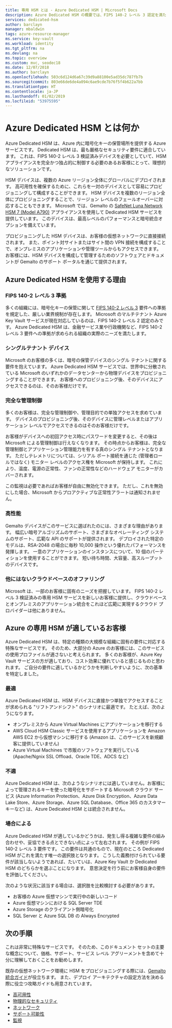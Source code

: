 ```yaml
---
title: 専用 HSM とは - Azure Dedicated HSM | Microsoft Docs
description: Azure Dedicated HSM の概要では、FIPS 140-2 レベル 3 認定を満たす Azure 内でのキーの保管機能について説明します
services: dedicated-hsm
author: barclayn
manager: mbaldwin
tags: azure-resource-manager
ms.service: key-vault
ms.workload: identity
ms.tgt_pltfrm: na
ms.devlang: na
ms.topic: overview
ms.custom: mvc, seodec18
ms.date: 12/07/2018
ms.author: barclayn
ms.openlocfilehash: 503c6d124d6a67c39d9a88100e5ad35dc787fb7b
ms.sourcegitcommit: 803e66de6de4a094c6ae9cde7b76f5f4b622a7bb
ms.translationtype: HT
ms.contentlocale: ja-JP
ms.lasthandoff: 01/02/2019
ms.locfileid: "53975595"
---
```

# <a name="what-is-azure-dedicated-hsm"></a>Azure Dedicated HSM とは何か

Azure Dedicated HSM は、Azure 内に暗号化キーの保管場所を提供する Azure サービスです。 Dedicated HSM は、最も厳格なセキュリティ要件に適合しています。 これは、FIPS 140-2 レベル 3 検証済みデバイスを必要としていて、HSM アプライアンスを完全かつ独占的に制御する必要のあるお客様にとって、理想的なソリューションです。 

 HSM デバイスは、複数の Azure リージョン全体にグローバルにデプロイされます。 高可用性を確保するために、これらを一対のデバイスとして容易にプロビジョニングして構成することができます。 HSM デバイスを複数のリージョン全体にプロビジョニングすることで、リージョン レベルのフェールオーバーに対応することもできます。 Microsoft では、Gemalto の [SafeNet Luna Network HSM 7 (Model A790)](https://safenet.gemalto.com/data-encryption/hardware-security-modules-hsms/safenet-network-hsm/) アプライアンスを使用して Dedicated HSM サービスを提供しています。 このデバイスは、最高レベルのパフォーマンスと暗号統合オプションを備えています。 

プロビジョニングした HSM デバイスは、お客様の仮想ネットワークに直接接続されます。 また、ポイント対サイトまたはサイト間の VPN 接続を構成することで、オンプレミスのアプリケーションや管理ツールからもアクセスできます。 お客様には、HSM デバイスを構成して管理するためのソフトウェアとドキュメントが Gemalto のサポート ポータルを通じて提供されます。

## <a name="why-use-azure-dedicated-hsm"></a>Azure Dedicated HSM を使用する理由

### <a name="fips-140-2-level-3-compliance"></a>FIPS 140-2 レベル 3 準拠

多くの組織には、暗号化キーの保管に関して [FIPS 140-2 レベル 3](https://csrc.nist.gov/publications/detail/fips/140/2/final) 要件への準拠を規定した、厳しい業界規制が存在します。 Microsoft のマルチテナント Azure Key Vault サービスが現在対応しているのは、FIPS 140-2 レベル 2 認定のみです。 Azure Dedicated HSM は、金融サービス業や行政機関など、FIPS 140-2 レベル 3 要件への準拠が求められる組織の実際のニーズを満たします。

### <a name="single-tenant-devices"></a>シングルテナント デバイス

Microsoft のお客様の多くは、暗号の保管デバイスのシングル テナントに関する要件を抱えています。 Azure Dedicated HSM サービスでは、世界中に分散されている Microsoft のいずれかのデータセンターから物理デバイスをプロビジョニングすることができます。 お客様へのプロビジョニング後、そのデバイスにアクセスできるのは、そのお客様だけです。

### <a name="full-administrative-control"></a>完全な管理制御

多くのお客様は、完全な管理制御や、管理目的での単独アクセスを求めています。 デバイスのプロビジョニング後、そのデバイスに管理レベルまたはアプリケーション レベルでアクセスできるのはそのお客様だけです。

 お客様がデバイスへの初回アクセス時にパスワードを変更すると、その後は Microsoft による管理制御は行えなくなります。 その時点からお客様は、完全な管理制御とアプリケーション管理能力を有する真のシングル テナントとなります。 ただしテレメトリについては、シリアル ポート接続を通じた (管理者ロールではなく) モニター レベルのアクセス権を Microsoft が保持します。 これにより、温度、電源の正常性、ファンの正常性などのハードウェア モニターがカバーされます。 
 
 この監視は必要であればお客様が自由に無効化できます。 ただし、これを無効にした場合、Microsoft からプロアクティブな正常性アラートは通知されません。

### <a name="high-performance"></a>高性能

Gemalto デバイスがこのサービスに選ばれたのには、さまざまな理由があります。 幅広い暗号アルゴリズムのサポート、さまざまなオペレーティング システムのサポート、広範な API のサポートが提供されます。 デプロイされた特定のモデルは、RSA-2048 の場合に毎秒 10,000 操作という優れたパフォーマンスを発揮します。 一意のアプリケーションのインスタンスについて、10 個のパーティションを使用することができます。 短い待ち時間、大容量、高スループットのデバイスです。

### <a name="unique-cloud-based-offering"></a>他にはないクラウドベースのオファリング

Microsoft は、一部のお客様に固有のニーズを把握しています。 FIPS 140-2 レベル 3 検証済みの専用 HSM サービスを新しいお客様に提供し、クラウドベースとオンプレミスのアプリケーション統合をこれほど広範に実現するクラウド プロバイダーは他にありません。

## <a name="is-azure-dedicated-hsm-right-for-you"></a>Azure の専用 HSM が適しているお客様

Azure Dedicated HSM は、特定の種類の大規模な組織に固有の要件に対応する特殊なサービスです。 そのため、大部分の Azure のお客様には、このサービスの使用プロファイルが適さないと考えられます。 多くのお客様が、Azure Key Vault サービスの方が適しており、コスト効果に優れていると感じるものと思われます。 ご自分の要件に適しているかどうかを判断しやすいように、次の基準を特定しました。

### <a name="best-fit"></a>最適

Azure Dedicated HSM は、HSM デバイスに直接かつ単独でアクセスすることが求められる "リフトアンドシフト" のシナリオに最適です。 たとえば、次のようになります。

- オンプレミスから Azure Virtual Machines にアプリケーションを移行する
- AWS Cloud HSM Classic サービスを使用するアプリケーションを Amazon AWS EC2 から仮想マシンに移行する (Amazon は、このサービスを新規顧客に提供していません)
- Azure Virtual Machines で市販のソフトウェアを実行している (Apache/Ngnix SSL Offload、Oracle TDE、ADCS など) 

### <a name="not-a-fit"></a>不適

Azure Dedicated HSM は、次のようなシナリオには適していません。お客様によって管理されるキーを使った暗号化をサポートする Microsoft クラウド サービス (Azure Information Protection、Azure Disk Encryption、Azure Data Lake Store、Azure Storage、Azure SQL Database、Office 365 のカスタマー キーなど) は、Azure Dedicated HSM とは統合されません。

### <a name="it-depends"></a>場合による

Azure Dedicated HSM が適しているかどうかは、発生し得る複雑な要件の組み合わせや、妥協できる点とできない点によって左右されます。 その例が FIPS 140-2 レベル 3 要件です。 この要件は共通のもので、現在のところ Dedicated HSM がこれを満たす唯一の選択肢となります。 こうした義務付けられている要件が該当しないようであれば、たいていは、Azure Key Vault か Dedicated HSM のどちらかを選ぶことになります。 意思決定を行う前にお客様自身の要件を評価してください。

次のような状況に該当する場合は、選択肢を比較検討する必要があります。 

- お客様の Azure 仮想マシンで実行中の新しいコード
- Azure 仮想マシンにおける SQL Server TDE
- Azure Storage のクライアント側暗号化
- SQL Server と Azure SQL DB の Always Encrypted

## <a name="next-steps"></a>次の手順

これは非常に特殊なサービスです。 そのため、このドキュメント セットの主要な概念について、価格、サポート、サービス レベル アグリーメントを含めて十分に理解しておくことをお勧めします。 

既存の仮想ネットワーク環境に HSM をプロビジョニングする際には、[Gemalto 統合ガイド](https://safenet.gemalto.com/partners/microsoft/)が役立ちます。 また、デプロイ アーキテクチャの設定方法を決める際に役立つ攻略ガイドも用意されています。

* [高可用性](high-availability.md)
* [物理的なセキュリティ](physical-security.md)
* [ネットワーク](networking.md)
* [サポート可能性](supportability.md)
* [監視](monitoring.md)

